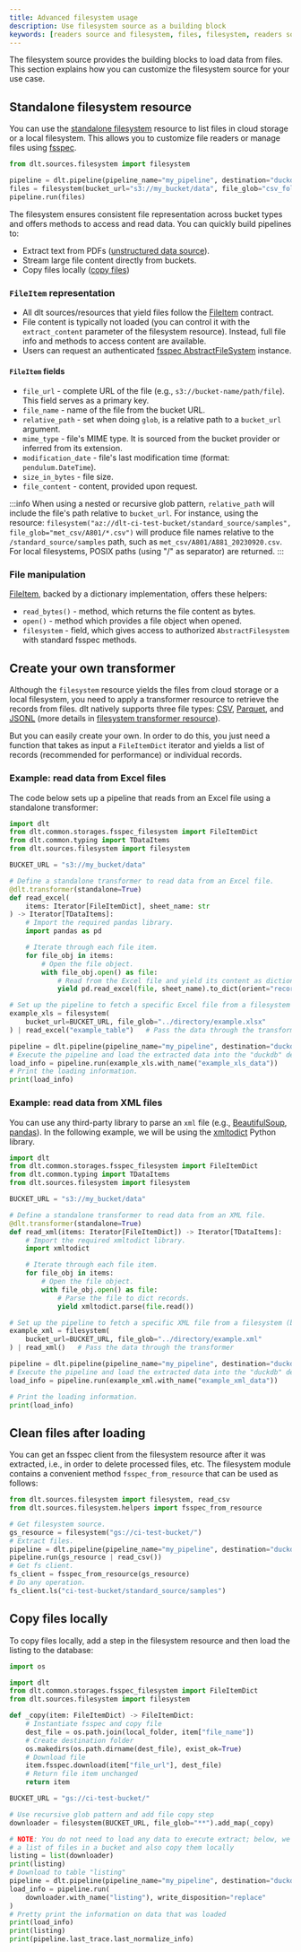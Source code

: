 ```yaml
---
title: Advanced filesystem usage
description: Use filesystem source as a building block
keywords: [readers source and filesystem, files, filesystem, readers source, cloud storage]
---
```


The filesystem source provides the building blocks to load data from files. This section explains how you can customize the filesystem source for your use case.

## Standalone filesystem resource

You can use the [standalone filesystem](../../../general-usage/resource#declare-a-standalone-resource) resource to list files in cloud storage or a local filesystem. This allows you to customize file readers or manage files using [fsspec](https://filesystem-spec.readthedocs.io/en/latest/index.html).

```py
from dlt.sources.filesystem import filesystem

pipeline = dlt.pipeline(pipeline_name="my_pipeline", destination="duckdb")
files = filesystem(bucket_url="s3://my_bucket/data", file_glob="csv_folder/*.csv")
pipeline.run(files)
```

The filesystem ensures consistent file representation across bucket types and offers methods to access and read data. You can quickly build pipelines to:

- Extract text from PDFs ([unstructured data source](https://github.com/dlt-hub/verified-sources/tree/master/sources/unstructured_data)).
- Stream large file content directly from buckets.
- Copy files locally ([copy files](#copy-files-locally))

### `FileItem` representation

- All dlt sources/resources that yield files follow the [FileItem](https://github.com/dlt-hub/dlt/blob/devel/dlt/common/storages/fsspec_filesystem.py#L40) contract.
- File content is typically not loaded (you can control it with the `extract_content` parameter of the filesystem resource). Instead, full file info and methods to access content are available.
- Users can request an authenticated [fsspec AbstractFileSystem](https://filesystem-spec.readthedocs.io/en/latest/_modules/fsspec/spec.html#AbstractFileSystem) instance.

#### `FileItem` fields

- `file_url` - complete URL of the file (e.g., `s3://bucket-name/path/file`). This field serves as a primary key.
- `file_name` - name of the file from the bucket URL.
- `relative_path` - set when doing `glob`, is a relative path to a `bucket_url` argument.
- `mime_type` - file's MIME type. It is sourced from the bucket provider or inferred from its extension.
- `modification_date` - file's last modification time (format: `pendulum.DateTime`).
- `size_in_bytes` - file size.
- `file_content` - content, provided upon request.

:::info
When using a nested or recursive glob pattern, `relative_path` will include the file's path relative to `bucket_url`. For instance, using the resource: `filesystem("az://dlt-ci-test-bucket/standard_source/samples", file_glob="met_csv/A801/*.csv")` will produce file names relative to the `/standard_source/samples` path, such as `met_csv/A801/A881_20230920.csv`. For local filesystems, POSIX paths (using "/" as separator) are returned.
:::

### File manipulation

[FileItem](https://github.com/dlt-hub/dlt/blob/devel/dlt/common/storages/fsspec_filesystem.py#L40), backed by a dictionary implementation, offers these helpers:

- `read_bytes()` - method, which returns the file content as bytes.
- `open()` - method which provides a file object when opened.
- `filesystem` - field, which gives access to authorized `AbstractFilesystem` with standard fsspec methods.

## Create your own transformer

Although the `filesystem` resource yields the files from cloud storage or a local filesystem, you need to apply a transformer resource to retrieve the records from files. dlt natively supports three file types: [CSV](../../file-formats/csv.md), [Parquet](../../file-formats/parquet.md), and [JSONL](../../file-formats/jsonl.md) (more details in [filesystem transformer resource](../filesystem/basic#2-choose-the-right-transformer-resource)).

But you can easily create your own. In order to do this, you just need a function that takes as input a `FileItemDict` iterator and yields a list of records (recommended for performance) or individual records.

### Example: read data from Excel files

The code below sets up a pipeline that reads from an Excel file using a standalone transformer:

```py
import dlt
from dlt.common.storages.fsspec_filesystem import FileItemDict
from dlt.common.typing import TDataItems
from dlt.sources.filesystem import filesystem

BUCKET_URL = "s3://my_bucket/data"

# Define a standalone transformer to read data from an Excel file.
@dlt.transformer(standalone=True)
def read_excel(
    items: Iterator[FileItemDict], sheet_name: str
) -> Iterator[TDataItems]:
    # Import the required pandas library.
    import pandas as pd

    # Iterate through each file item.
    for file_obj in items:
        # Open the file object.
        with file_obj.open() as file:
            # Read from the Excel file and yield its content as dictionary records.
            yield pd.read_excel(file, sheet_name).to_dict(orient="records")

# Set up the pipeline to fetch a specific Excel file from a filesystem (bucket).
example_xls = filesystem(
    bucket_url=BUCKET_URL, file_glob="../directory/example.xlsx"
) | read_excel("example_table")   # Pass the data through the transformer to read the "example_table" sheet.

pipeline = dlt.pipeline(pipeline_name="my_pipeline", destination="duckdb", dataset_name="example_xls_data")
# Execute the pipeline and load the extracted data into the "duckdb" destination.
load_info = pipeline.run(example_xls.with_name("example_xls_data"))
# Print the loading information.
print(load_info)
```

### Example: read data from XML files

You can use any third-party library to parse an `xml` file (e.g., [BeautifulSoup](https://pypi.org/project/beautifulsoup4/), [pandas](https://pandas.pydata.org/docs/reference/api/pandas.read_xml.html)). In the following example, we will be using the [xmltodict](https://pypi.org/project/xmltodict/) Python library.

```py
import dlt
from dlt.common.storages.fsspec_filesystem import FileItemDict
from dlt.common.typing import TDataItems
from dlt.sources.filesystem import filesystem

BUCKET_URL = "s3://my_bucket/data"

# Define a standalone transformer to read data from an XML file.
@dlt.transformer(standalone=True)
def read_xml(items: Iterator[FileItemDict]) -> Iterator[TDataItems]:
    # Import the required xmltodict library.
    import xmltodict

    # Iterate through each file item.
    for file_obj in items:
        # Open the file object.
        with file_obj.open() as file:
            # Parse the file to dict records.
            yield xmltodict.parse(file.read())

# Set up the pipeline to fetch a specific XML file from a filesystem (bucket).
example_xml = filesystem(
    bucket_url=BUCKET_URL, file_glob="../directory/example.xml"
) | read_xml()   # Pass the data through the transformer

pipeline = dlt.pipeline(pipeline_name="my_pipeline", destination="duckdb", dataset_name="example_xml_data")
# Execute the pipeline and load the extracted data into the "duckdb" destination.
load_info = pipeline.run(example_xml.with_name("example_xml_data"))

# Print the loading information.
print(load_info)
```

## Clean files after loading

You can get an fsspec client from the filesystem resource after it was extracted, i.e., in order to delete processed files, etc. The filesystem module contains a convenient method `fsspec_from_resource` that can be used as follows:

```py
from dlt.sources.filesystem import filesystem, read_csv
from dlt.sources.filesystem.helpers import fsspec_from_resource

# Get filesystem source.
gs_resource = filesystem("gs://ci-test-bucket/")
# Extract files.
pipeline = dlt.pipeline(pipeline_name="my_pipeline", destination="duckdb")
pipeline.run(gs_resource | read_csv())
# Get fs client.
fs_client = fsspec_from_resource(gs_resource)
# Do any operation.
fs_client.ls("ci-test-bucket/standard_source/samples")
```

## Copy files locally

To copy files locally, add a step in the filesystem resource and then load the listing to the database:

```py
import os

import dlt
from dlt.common.storages.fsspec_filesystem import FileItemDict
from dlt.sources.filesystem import filesystem

def _copy(item: FileItemDict) -> FileItemDict:
    # Instantiate fsspec and copy file
    dest_file = os.path.join(local_folder, item["file_name"])
    # Create destination folder
    os.makedirs(os.path.dirname(dest_file), exist_ok=True)
    # Download file
    item.fsspec.download(item["file_url"], dest_file)
    # Return file item unchanged
    return item

BUCKET_URL = "gs://ci-test-bucket/"

# Use recursive glob pattern and add file copy step
downloader = filesystem(BUCKET_URL, file_glob="**").add_map(_copy)

# NOTE: You do not need to load any data to execute extract; below, we obtain
# a list of files in a bucket and also copy them locally
listing = list(downloader)
print(listing)
# Download to table "listing"
pipeline = dlt.pipeline(pipeline_name="my_pipeline", destination="duckdb")
load_info = pipeline.run(
    downloader.with_name("listing"), write_disposition="replace"
)
# Pretty print the information on data that was loaded
print(load_info)
print(listing)
print(pipeline.last_trace.last_normalize_info)
```

